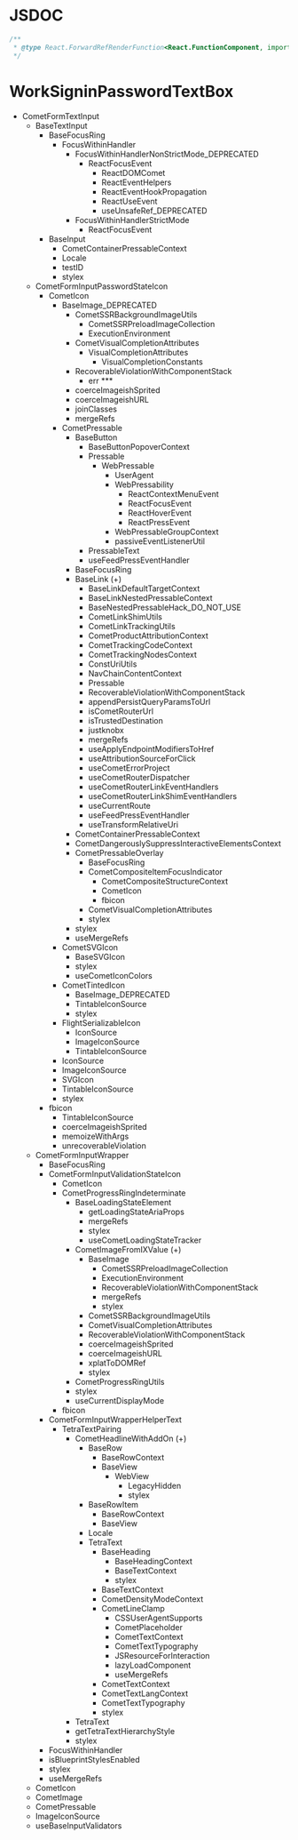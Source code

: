 # JSDOC

```jsx
/**
 * @type React.ForwardRefRenderFunction<React.FunctionComponent, import("./types").BaseImage_DEPRECATEDProps>
 */
```

# WorkSigninPasswordTextBox

- CometFormTextInput
  - BaseTextInput
    - BaseFocusRing
      - FocusWithinHandler
        - FocusWithinHandlerNonStrictMode_DEPRECATED
          - ReactFocusEvent
            - ReactDOMComet
            - ReactEventHelpers
            - ReactEventHookPropagation
            - ReactUseEvent
            - useUnsafeRef_DEPRECATED
        - FocusWithinHandlerStrictMode
          - ReactFocusEvent
    - BaseInput
      - CometContainerPressableContext
      - Locale
      - testID
      - stylex
  - CometFormInputPasswordStateIcon
    - CometIcon
      - BaseImage_DEPRECATED
        - CometSSRBackgroundImageUtils
          - CometSSRPreloadImageCollection
          - ExecutionEnvironment
        - CometVisualCompletionAttributes
          - VisualCompletionAttributes
            - VisualCompletionConstants
        - RecoverableViolationWithComponentStack
          - err \*\*\*
        - coerceImageishSprited
        - coerceImageishURL
        - joinClasses
        - mergeRefs
      - CometPressable
        - BaseButton
          - BaseButtonPopoverContext
          - Pressable
            - WebPressable
              - UserAgent
              - WebPressability
                - ReactContextMenuEvent
                - ReactFocusEvent
                - ReactHoverEvent
                - ReactPressEvent
              - WebPressableGroupContext
              - passiveEventListenerUtil
          - PressableText
          - useFeedPressEventHandler
        - BaseFocusRing
        - BaseLink (+)
          - BaseLinkDefaultTargetContext
          - BaseLinkNestedPressableContext
          - BaseNestedPressableHack_DO_NOT_USE
          - CometLinkShimUtils
          - CometLinkTrackingUtils
          - CometProductAttributionContext
          - CometTrackingCodeContext
          - CometTrackingNodesContext
          - ConstUriUtils
          - NavChainContentContext
          - Pressable
          - RecoverableViolationWithComponentStack
          - appendPersistQueryParamsToUrl
          - isCometRouterUrl
          - isTrustedDestination
          - justknobx
          - mergeRefs
          - useApplyEndpointModifiersToHref
          - useAttributionSourceForClick
          - useCometErrorProject
          - useCometRouterDispatcher
          - useCometRouterLinkEventHandlers
          - useCometRouterLinkShimEventHandlers
          - useCurrentRoute
          - useFeedPressEventHandler
          - useTransformRelativeUri
        - CometContainerPressableContext
        - CometDangerouslySuppressInteractiveElementsContext
        - CometPressableOverlay
          - BaseFocusRing
          - CometCompositeItemFocusIndicator
            - CometCompositeStructureContext
            - CometIcon
            - fbicon
          - CometVisualCompletionAttributes
          - stylex
        - stylex
        - useMergeRefs
      - CometSVGIcon
        - BaseSVGIcon
        - stylex
        - useCometIconColors
      - CometTintedIcon
        - BaseImage_DEPRECATED
        - TintableIconSource
        - stylex
      - FlightSerializableIcon
        - IconSource
        - ImageIconSource
        - TintableIconSource
      - IconSource
      - ImageIconSource
      - SVGIcon
      - TintableIconSource
      - stylex
    - fbicon
      - TintableIconSource
      - coerceImageishSprited
      - memoizeWithArgs
      - unrecoverableViolation
  - CometFormInputWrapper
    - BaseFocusRing
    - CometFormInputValidationStateIcon
      - CometIcon
      - CometProgressRingIndeterminate
        - BaseLoadingStateElement
          - getLoadingStateAriaProps
          - mergeRefs
          - stylex
          - useCometLoadingStateTracker
        - CometImageFromIXValue (+)
          - BaseImage
            - CometSSRPreloadImageCollection
            - ExecutionEnvironment
            - RecoverableViolationWithComponentStack
            - mergeRefs
            - stylex
          - CometSSRBackgroundImageUtils
          - CometVisualCompletionAttributes
          - RecoverableViolationWithComponentStack
          - coerceImageishSprited
          - coerceImageishURL
          - xplatToDOMRef
          - stylex
        - CometProgressRingUtils
        - stylex
        - useCurrentDisplayMode
      - fbicon
    - CometFormInputWrapperHelperText
      - TetraTextPairing
        - CometHeadlineWithAddOn (+)
          - BaseRow
            - BaseRowContext
            - BaseView
              - WebView
                - LegacyHidden
                - stylex
          - BaseRowItem
            - BaseRowContext
            - BaseView
          - Locale
          - TetraText
            - BaseHeading
              - BaseHeadingContext
              - BaseTextContext
              - stylex
            - BaseTextContext
            - CometDensityModeContext
            - CometLineClamp
              - CSSUserAgentSupports
              - CometPlaceholder
              - CometTextContext
              - CometTextTypography
              - JSResourceForInteraction
              - lazyLoadComponent
              - useMergeRefs
            - CometTextContext
            - CometTextLangContext
            - CometTextTypography
            - stylex
        - TetraText
        - getTetraTextHierarchyStyle
        - stylex
    - FocusWithinHandler
    - isBlueprintStylesEnabled
    - stylex
    - useMergeRefs
  - CometIcon
  - CometImage
  - CometPressable
  - ImageIconSource
  - useBaseInputValidators

